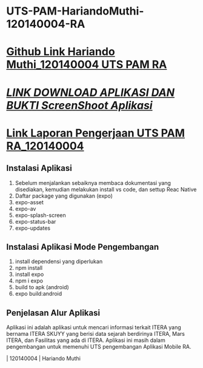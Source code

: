 # UTS-PAM-HariandoMuthi-120140004-RA

# [Github Link Hariando Muthi_120140004 UTS PAM RA](https://github.com/hariando7/UTS-PAM-HariandoMuthi-120140004-RA)

# [*LINK DOWNLOAD APLIKASI DAN BUKTI ScreenShoot Aplikasi*](https://drive.google.com/drive/folders/1ebeD0g-9j-OcodDOrRuPnfG90JuSiCWW?usp=sharing)

# [Link Laporan Pengerjaan UTS PAM RA_120140004](https://github.com/hariando7/UTS-PAM-HariandoMuthi-120140004-RA)

## Instalasi Aplikasi
1. Sebelum menjalankan sebaiknya membaca dokumentasi yang disediakan, kemudian melakukan install vs code, dan settup Reac Native
2. Daftar package yang digunakan (expo)
3. expo-asset
4. expo-av
5. expo-splash-screen
6. expo-status-bar
7. expo-updates

## Instalasi Aplikasi Mode Pengembangan
1. install dependensi yang diperlukan
2. npm install
3. install expo
4. npm i expo
5. build to apk (android)
6. expo build:android

## Penjelasan Alur Aplikasi
Aplikasi ini adalah aplikasi untuk mencari informasi terkait ITERA yang bernama ITERA SKUYY yang berisi data sejarah berdirinya ITERA, Mars ITERA, dan Fasilitas yang ada di ITERA. Aplikasi ini masih dalam pengembangan untuk memenuhi UTS pengembangan Aplikasi Mobile RA.

| 120140004 | Hariando Muthi 
